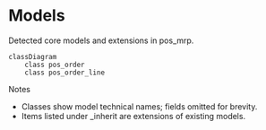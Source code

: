 # Models

Detected core models and extensions in pos_mrp.

```mermaid
classDiagram
    class pos_order
    class pos_order_line
```

Notes
- Classes show model technical names; fields omitted for brevity.
- Items listed under _inherit are extensions of existing models.
